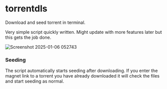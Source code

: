# torrentdls

Download and seed torrent in terminal. 

Very simple script quickly written. Might update with more features later but this gets the job done. 

![Screenshot 2025-01-06 052743](https://github.com/user-attachments/assets/6f0e6881-0bf1-486b-8bfe-d9b0cf1c5d97)

### Seeding

The script automatically starts seeding after downloading. If you enter the magnet link to a torrent you have already downloaded it will check the files and start seeding as normal. 


